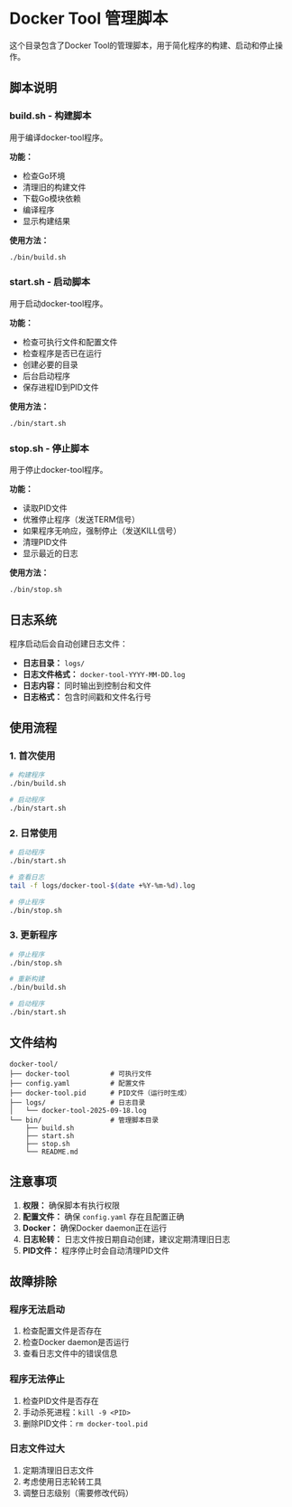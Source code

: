 # Docker Tool 管理脚本

这个目录包含了Docker Tool的管理脚本，用于简化程序的构建、启动和停止操作。

## 脚本说明

### build.sh - 构建脚本
用于编译docker-tool程序。

**功能：**
- 检查Go环境
- 清理旧的构建文件
- 下载Go模块依赖
- 编译程序
- 显示构建结果

**使用方法：**
```bash
./bin/build.sh
```

### start.sh - 启动脚本
用于启动docker-tool程序。

**功能：**
- 检查可执行文件和配置文件
- 检查程序是否已在运行
- 创建必要的目录
- 后台启动程序
- 保存进程ID到PID文件

**使用方法：**
```bash
./bin/start.sh
```

### stop.sh - 停止脚本
用于停止docker-tool程序。

**功能：**
- 读取PID文件
- 优雅停止程序（发送TERM信号）
- 如果程序无响应，强制停止（发送KILL信号）
- 清理PID文件
- 显示最近的日志

**使用方法：**
```bash
./bin/stop.sh
```

## 日志系统

程序启动后会自动创建日志文件：

- **日志目录：** `logs/`
- **日志文件格式：** `docker-tool-YYYY-MM-DD.log`
- **日志内容：** 同时输出到控制台和文件
- **日志格式：** 包含时间戳和文件名行号

## 使用流程

### 1. 首次使用
```bash
# 构建程序
./bin/build.sh

# 启动程序
./bin/start.sh
```

### 2. 日常使用
```bash
# 启动程序
./bin/start.sh

# 查看日志
tail -f logs/docker-tool-$(date +%Y-%m-%d).log

# 停止程序
./bin/stop.sh
```

### 3. 更新程序
```bash
# 停止程序
./bin/stop.sh

# 重新构建
./bin/build.sh

# 启动程序
./bin/start.sh
```

## 文件结构

```
docker-tool/
├── docker-tool          # 可执行文件
├── config.yaml          # 配置文件
├── docker-tool.pid      # PID文件（运行时生成）
├── logs/                # 日志目录
│   └── docker-tool-2025-09-18.log
└── bin/                 # 管理脚本目录
    ├── build.sh
    ├── start.sh
    ├── stop.sh
    └── README.md
```

## 注意事项

1. **权限：** 确保脚本有执行权限
2. **配置文件：** 确保 `config.yaml` 存在且配置正确
3. **Docker：** 确保Docker daemon正在运行
4. **日志轮转：** 日志文件按日期自动创建，建议定期清理旧日志
5. **PID文件：** 程序停止时会自动清理PID文件

## 故障排除

### 程序无法启动
1. 检查配置文件是否存在
2. 检查Docker daemon是否运行
3. 查看日志文件中的错误信息

### 程序无法停止
1. 检查PID文件是否存在
2. 手动杀死进程：`kill -9 <PID>`
3. 删除PID文件：`rm docker-tool.pid`

### 日志文件过大
1. 定期清理旧日志文件
2. 考虑使用日志轮转工具
3. 调整日志级别（需要修改代码）
